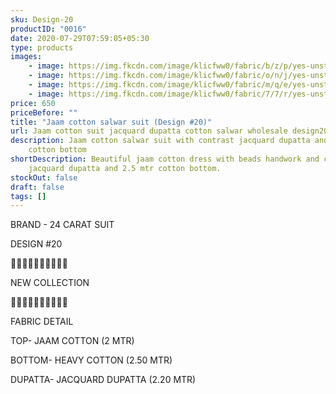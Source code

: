```yaml
---
sku: Design-20
productID: "0016"
date: 2020-07-29T07:59:05+05:30
type: products
images:
    - image: https://img.fkcdn.com/image/klicfww0/fabric/b/z/p/yes-unstitched-design-20-sun-fashion-and-lifestyle-original-imagymhe6ekgudmm.jpeg
    - image: https://img.fkcdn.com/image/klicfww0/fabric/o/n/j/yes-unstitched-design-20-sun-fashion-and-lifestyle-original-imagymhewzffxbcz.jpeg
    - image: https://img.fkcdn.com/image/klicfww0/fabric/m/q/e/yes-unstitched-design-20-sun-fashion-and-lifestyle-original-imagymherjcppuq7.jpeg
    - image: https://img.fkcdn.com/image/klicfww0/fabric/7/7/r/yes-unstitched-design-20-sun-fashion-and-lifestyle-original-imagymhex5xvq4yy.jpeg
price: 650
priceBefore: ""
title: "Jaam cotton salwar suit (Design #20)"
url: Jaam cotton suit jacquard dupatta cotton salwar wholesale design20
description: Jaam cotton salwar suit with contrast jacquard dupatta and 2.5 mtr
    cotton bottom
shortDescription: Beautiful jaam cotton dress with beads handwork and contrast
    jacquard dupatta and 2.5 mtr cotton bottom.
stockOut: false
draft: false
tags: []
---
```


BRAND - 24 CARAT SUIT

DESIGN #20

💐💐💐💐💐💐💐💐💐💐

NEW COLLECTION

🌷🌷🌷🌷🌷🌷🌷🌷🌷🌷

FABRIC DETAIL

TOP- JAAM COTTON (2 MTR)

BOTTOM- HEAVY COTTON (2.50 MTR)

DUPATTA- JACQUARD DUPATTA (2.20 MTR)
